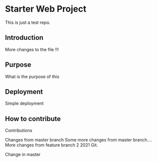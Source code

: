 # Starter Web Project
This is just a test repo.

## Introduction
More changes to the file  !!!

## Purpose
What is the purpose of this
## Deployment
Simple deployment 
## How to contribute
Contributions

Changes from master branch
Some more changes from master branch....
More changes from feature branch 2
2021 Git.

Change in master

